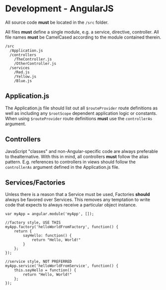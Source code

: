# Development - AngularJS

All source code **must** be located in the `/src` folder.

All files **must** define a single module, e.g. a service, directive,
controller. All file names **must** be CamelCased according to the module
contained therein.

```
/src
  /Application.js
  /controllers
    /TheController.js
    /OtherController.js
  /services
    /Red.js
    /Yellow.js
    /Blue.js
```

## Application.js

The Application.js file should list out all `$routeProvider` route definitions
as well as including any `$rootScope` dependent application logic or constants.
When using `$routeProvider` route definitions **must** use the `controllerAs` argument.

## Controllers

JavaScript "classes" and non-Angular-specific code are always preferable
to thealternative. With this in mind, all controllers **must** follow the alias
pattern. E.g. references to controllers in views should follow the `controllerAs`
argument defined in the Application.js file.

## Services/Factories

Unless there is a reason that a Service must be used, Factories **should**
always be favored over Services. This removes any temptation to write code that
expects to always receive a particular object instance.

```
var myApp = angular.module('myApp', []);

//factory style, USE THIS
myApp.factory('helloWorldFromFactory', function() {
    return {
        sayHello: function() {
            return "Hello, World!"
        }
    };
});

//service style, NOT PREFERRED
myApp.service('helloWorldFromService', function() {
    this.sayHello = function() {
        return "Hello, World!"
    };
});
```
